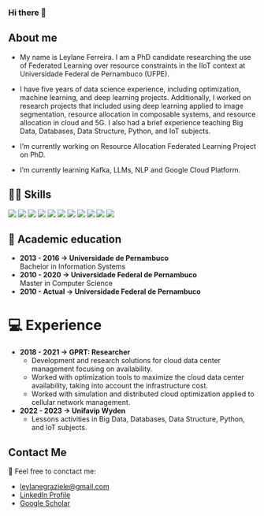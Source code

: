### Hi there 👋
## About me
- My name is Leylane Ferreira. I am a PhD candidate researching the use of Federated Learning over resource constraints in the IIoT context at Universidade Federal de Pernambuco (UFPE). 

- I have five years of data science experience, including optimization, machine learning, and deep learning projects.  Additionally, I worked on research projects that included using deep learning applied to image segmentation, resource allocation in composable systems, and resource allocation in cloud and 5G. I also had a brief experience teaching Big Data, Databases, Data Structure, Python, and IoT subjects.
- I’m currently working on Resource Allocation Federated Learning Project on PhD.  
- I’m currently learning Kafka, LLMs, NLP and Google Cloud Platform.

## 👩‍💻 Skills
<!-- You can get badges here: https://github.com/Ileriayo/markdown-badges -->
<div>
  <img src="https://img.shields.io/badge/java-%23ED8B00.svg?style=for-the-badge&logo=openjdk&logoColor=white" target="_blank">
  <img src="https://img.shields.io/badge/Python-3776AB?style=for-the-badge&logo=python&logoColor=white" target="_blank">
  <img src="https://img.shields.io/badge/scikit_learn-F7931E?style=for-the-badge&logo=scikit-learn&logoColor=white" target="_blank">
  <img src="https://img.shields.io/badge/Numpy-777BB4?style=for-the-badge&logo=numpy&logoColor=white" target="_blank">
  <img src="https://img.shields.io/badge/Pandas-2C2D72?style=for-the-badge&logo=pandas&logoColor=white" target="_blank">
  <img src="https://img.shields.io/badge/Keras-%23D00000.svg?style=for-the-badge&logo=Keras&logoColor=white" target="_blank">
  <img src="https://img.shields.io/badge/PyTorch-%23EE4C2C.svg?style=for-the-badge&logo=PyTorch&logoColor=white" target="_blank">
  <img src="https://img.shields.io/badge/LaTeX-47A141?style=for-the-badge&logo=LaTeX&logoColor=white" target="_blank">
  <img src="https://img.shields.io/badge/Matplotlib-%23ffffff.svg?style=for-the-badge&logo=Matplotlib&logoColor=black" target="_blank">
  <img src="https://img.shields.io/badge/TensorFlow-%23FF6F00.svg?style=for-the-badge&logo=TensorFlow&logoColor=white" target="_blank">
  <img src="https://img.shields.io/badge/Plotly-%233F4F75.svg?style=for-the-badge&logo=plotly&logoColor=white" target="_blank">

##  📖 Academic education
- **2013 - 2016 → Universidade de Pernambuco** <br> Bachelor in Information Systems <br>
- **2010 - 2020 → Universidade Federal de Pernambuco** <br> Master in Computer Science <br> 
- **2010 - Actual → Universidade Federal de Pernambuco** <br>

# 💻 Experience
- **2018 - 2021 → GPRT: Researcher**
  * Development and research solutions for cloud data center management focusing on availability.
  * Worked with optimization tools to maximize the cloud data center availability, taking into account the infrastructure cost.
  * Worked with simulation and distributed cloud optimization applied to cellular network management.
- **2022 - 2023 →  Unifavip Wyden**
  * Lessons activities in Big Data, Databases, Data Structure, Python, and IoT subjects.

## Contact Me
🤗 Feel free to conctact me:

- leylanegraziele@gmail.com
- [LinkedIn Profile](https://linkedin.com/in/leylane-ferreira-375422135/)
- [Google Scholar](https://scholar.google.com/citations?user=RW0dfJYAAAAJ&hl=pt-BR)





